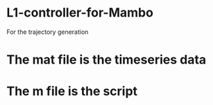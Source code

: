 # L1-controller-for-Mambo
For the trajectory generation
# The mat file is the timeseries data
# The m file is the script
